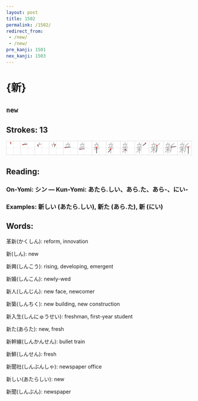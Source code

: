 ```yaml
---
layout: post
title: 1502
permalink: /1502/
redirect_from:
 - /new/
 - /new/
pre_kanji: 1501
nex_kanji: 1503
---
```


# {新}

## `new`

## Strokes: 13

<div class="stroke"><img src="../images/E696B0.png" /></div>

## Reading:

### On-Yomi: シン &mdash; Kun-Yomi: あたら.しい、あら.た、あら-、にい-

### Examples: 新しい (あたら.しい), 新た (あら.た), 新 (にい)

## Words:

革新(かくしん): reform, innovation

新(しん): new

新興(しんこう): rising, developing, emergent

新婚(しんこん): newly-wed

新人(しんじん): new face, newcomer

新築(しんちく): new building, new construction

新入生(しんにゅうせい): freshman, first-year student

新た(あらた): new, fresh

新幹線(しんかんせん): bullet train

新鮮(しんせん): fresh

新聞社(しんぶんしゃ): newspaper office

新しい(あたらしい): new

新聞(しんぶん): newspaper

